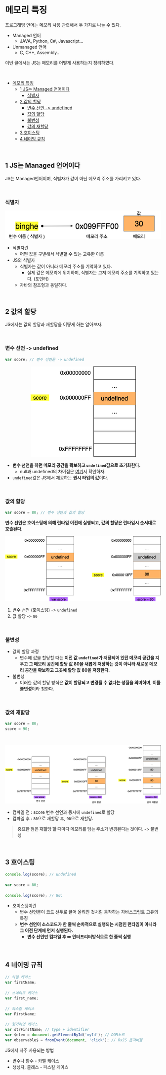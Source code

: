 # 메모리 특징

프로그래밍 언어는 메모리 사용 관련해서 두 가지로 나눌 수 있다.

* Managed 언어
  * JAVA, Python, C#, Javascript...
* Unmanaged 언어
  * C, C++, Assembly..

이번 글에서는 JS는 메모리를 어떻게 사용하는지 정리하였다.

<br>

- [메모리 특징](#메모리-특징)
  - [1 JS는 Managed 언어이다](#1-js는-managed-언어이다)
    - [식별자](#식별자)
  - [2 값의 할당](#2-값의-할당)
    - [변수 선언 -> undefined](#변수-선언---undefined)
    - [값의 할당](#값의-할당)
    - [불변성](#불변성)
    - [값의 재할당](#값의-재할당)
  - [3 호이스팅](#3-호이스팅)
  - [4 네이밍 규칙](#4-네이밍-규칙)


<br>

## 1 JS는 Managed 언어이다

JS는 Managed언어이며, 식별자가 값이 아닌 메모리 주소를 가리키고 있다.

<br>

### 식별자

<p align="center">
<img src="image/image-20201023152239446.png" /></p>

* 식별자란
  * 어떤 값을 구별해서 식별할 수 있는 고유한 이름
* JS의 식별자
  * 식별자는 값이 아니라 메모리 주소를 기억하고 있다.
    * 실제 값은 메모리에 위치하며, 식별자는 그저 메모리 주소를 기억하고 있는다. (포인터)
  * 자바의 참조형과 동일하다.

<br>

## 2 값의 할당

JS에서는 값의 할당과 재할당을 어떻게 하는 알아보자.

<br>

### 변수 선언 -> undefined

```js
var score; // 변수 선언문 -> undefined
```

<p align="center"><img src="image/image-20201023152916969.png" /></p>

* **변수 선언을 하면 메모리 공간을 확보하고 `undefined`값으로 초기화한다.**
  * null과 undefined의 차이점은 [여기](./데이터타입.md)서 확인하자.
* `undefined`값은 JS에서 제공하는 **원시 타입의 값**이다.

<br>

### 값의 할당

```js
var score = 80; // 변수 선언과 값의 할당
```

**변수 선언은 호이스팅에 의해 런타임 이전에 실행되고, 값의 할당은 런타임시 순서대로 호출된다.**

<p align="center"><img src="image/image-20201023153514847.png" /></p>

1. 변수 선언 (호이스팅) -> `undefined`
2. 값 할당 -> `80`

<br>

### 불변성

* 값의 할당 과정
  * 변수에 값을 할당할 때는 **이전 값 `undefined`가 저장되어 있던 메모리 공간을 지우고 그 메모리 공간에 할당 값 80을 새롭게 저장하는 것이 아니라 새로운 메모리 공간을 확보하고 그곳에 할당 값 80을 저장한다.**
* 불변성
  * 이러한 값의 할당 방식은 **값이 할당되고 변경될 수 없다는 성질을 의미하며, 이를 불변성**이라 칭한다.

<br>

### 값의 재할당

```js
var score = 80;
score = 90;
```

<br>

<p align="center"><img src="image/image-20201023154113266.png" /></p>

* 컴파일 전 : score 변수 선언과 동시에 `undefined`로 할당
* 컴파일 후 : `80`으로 재할당 후, `90`으로 재할당.

> **중요한 점은 재할당 할 때마다 메모리를 담는 주소가 변경된다는 것이다. -> 불변성**

<br>

## 3 호이스팅

```js
console.log(score); // undefined

var score = 80;

console.log(score); // 80;
```

* 호이스팅이란
  * 변수 선언문이 코드 선두로 끌어 올려진 것처럼 동작하는 자바스크립트 고유의 특징
  * **변수 선언이 소스코드가 한 줄씩 순차적으로 실행되는 시점인 런타임이 아니라 그 이전 단계에 먼저 실행된다.**
    * **변수 선언만 컴파일 후 :arrow_right: 인터프리터방식으로 한 줄씩 실행**

<br>

## 4 네이밍 규칙

```js
// 카멜 케이스
var firstName;

// 스네이크 케이스
var first_name;

// 파스칼 케이스
var FirstName;

// 헝가리언 케이스
var strFirstName; // type + identifier
var $elem = document.getElementById('myId'); // DOM노드
var observable$ = fromEvent(document, 'click'); // RxJS 옵저버블
```

JS에서 자주 사용되는 방법

* 변수나 함수 - 카멜 케이스
* 생성자, 클래스 - 파스칼 케이스

<br>